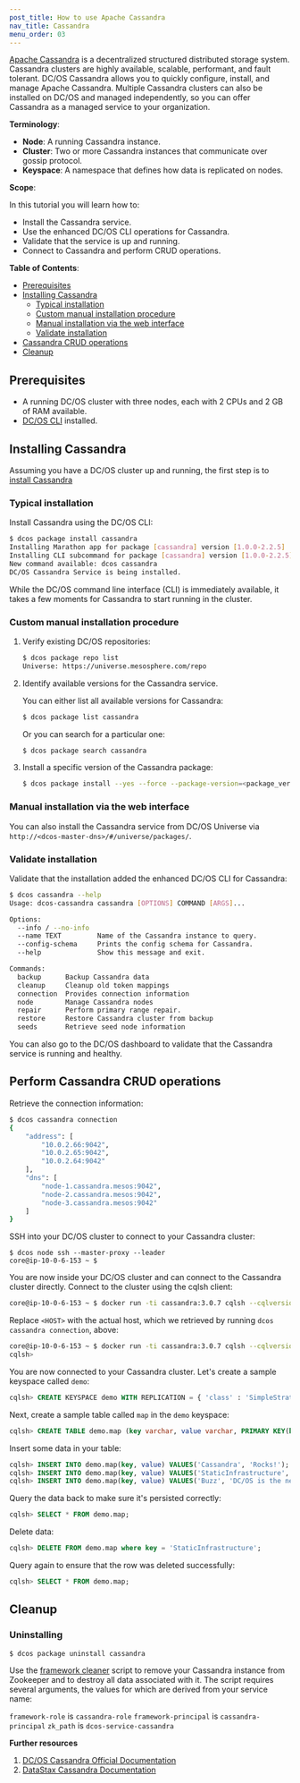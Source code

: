 ```yaml
---
post_title: How to use Apache Cassandra
nav_title: Cassandra
menu_order: 03
---
```


[Apache Cassandra](https://cassandra.apache.org/) is a decentralized structured distributed storage system. Cassandra clusters are highly available, scalable, performant, and fault tolerant. DC/OS Cassandra allows you to quickly configure, install, and manage Apache Cassandra. Multiple Cassandra clusters can also be installed on DC/OS and managed independently, so you can offer Cassandra as a managed service to your organization.

**Terminology**:

- **Node**: A running Cassandra instance.
- **Cluster**: Two or more Cassandra instances that communicate over gossip protocol.
- **Keyspace**: A namespace that defines how data is replicated on nodes.

**Scope**:

In this tutorial you will learn how to:

- Install the Cassandra service.
- Use the enhanced DC/OS CLI operations for Cassandra.
- Validate that the service is up and running.
- Connect to Cassandra and perform CRUD operations.

**Table of Contents**:

- [Prerequisites](#prerequisites)
- [Installing Cassandra](#installing-cassandra)
  - [Typical installation](#typical-installation)
  - [Custom manual installation procedure](#custom-manual-installation-procedure)
  - [Manual installation via the web interface](#manual-installation-via-the-web-interface)
  - [Validate installation](#validate-installation)
- [Cassandra CRUD operations](#cassandra-crud-operations)
- [Cleanup](#cleanup)

## Prerequisites

- A running DC/OS cluster with three nodes, each with 2 CPUs and 2 GB of RAM available.
- [DC/OS CLI](/docs/1.9/usage/cli/install/) installed.

## Installing Cassandra

Assuming you have a DC/OS cluster up and running, the first step is to [install Cassandra](/docs/1.8/usage/managing-services/install/)

### Typical installation

Install Cassandra using the DC/OS CLI:

```bash
$ dcos package install cassandra
Installing Marathon app for package [cassandra] version [1.0.0-2.2.5]
Installing CLI subcommand for package [cassandra] version [1.0.0-2.2.5]
New command available: dcos cassandra
DC/OS Cassandra Service is being installed.
```

While the DC/OS command line interface (CLI) is immediately available, it takes a few moments for Cassandra to start running in the cluster.

### Custom manual installation procedure

1. Verify existing DC/OS repositories:

    ```bash
    $ dcos package repo list
    Universe: https://universe.mesosphere.com/repo
    ```

1. Identify available versions for the Cassandra service.

    You can either list all available versions for Cassandra:

    ```bash
    $ dcos package list cassandra
    ```

    Or you can search for a particular one:

    ```bash
    $ dcos package search cassandra
    ```

1. Install a specific version of the Cassandra package:

    ```bash
    $ dcos package install --yes --force --package-version=<package_version> Cassandra
    ```

### Manual installation via the web interface

You can also install the Cassandra service from DC/OS Universe via `http://<dcos-master-dns>/#/universe/packages/`.

### Validate installation

Validate that the installation added the enhanced DC/OS CLI for Cassandra:

```bash
$ dcos cassandra --help
Usage: dcos-cassandra cassandra [OPTIONS] COMMAND [ARGS]...

Options:
  --info / --no-info
  --name TEXT         Name of the Cassandra instance to query.
  --config-schema     Prints the config schema for Cassandra.
  --help              Show this message and exit.

Commands:
  backup      Backup Cassandra data
  cleanup     Cleanup old token mappings
  connection  Provides connection information
  node        Manage Cassandra nodes
  repair      Perform primary range repair.
  restore     Restore Cassandra cluster from backup
  seeds       Retrieve seed node information
```

You can also go to the DC/OS dashboard to validate that the Cassandra service is running and healthy.

## Perform Cassandra CRUD operations

Retrieve the connection information:

```bash
$ dcos cassandra connection
{
    "address": [
        "10.0.2.66:9042",
        "10.0.2.65:9042",
        "10.0.2.64:9042"
    ],
    "dns": [
        "node-1.cassandra.mesos:9042",
        "node-2.cassandra.mesos:9042",
        "node-3.cassandra.mesos:9042"
    ]
}
```

SSH into your DC/OS cluster to connect to your Cassandra cluster:

```
$ dcos node ssh --master-proxy --leader
core@ip-10-0-6-153 ~ $
```

You are now inside your DC/OS cluster and can connect to the Cassandra cluster directly. Connect to the cluster using the cqlsh client:

```bash
core@ip-10-0-6-153 ~ $ docker run -ti cassandra:3.0.7 cqlsh --cqlversion="3.4.0" <HOST>
```

Replace `<HOST>` with the actual host, which we retrieved by running `dcos cassandra connection`, above:

```bash
core@ip-10-0-6-153 ~ $ docker run -ti cassandra:3.0.7 cqlsh --cqlversion="3.4.0" 10.0.2.66
cqlsh>
```

You are now connected to your Cassandra cluster. Let's create a sample keyspace called `demo`:

```sql
cqlsh> CREATE KEYSPACE demo WITH REPLICATION = { 'class' : 'SimpleStrategy', 'replication_factor' : 3 };
```

Next, create a sample table called `map` in the `demo` keyspace:

```sql
cqlsh> CREATE TABLE demo.map (key varchar, value varchar, PRIMARY KEY(key));
```

Insert some data in your table:

```sql
cqlsh> INSERT INTO demo.map(key, value) VALUES('Cassandra', 'Rocks!');
cqlsh> INSERT INTO demo.map(key, value) VALUES('StaticInfrastructure', 'BeGone!');
cqlsh> INSERT INTO demo.map(key, value) VALUES('Buzz', 'DC/OS is the new black!');
```

Query the data back to make sure it's persisted correctly:

```sql
cqlsh> SELECT * FROM demo.map;
```

Delete data:

```sql
cqlsh> DELETE FROM demo.map where key = 'StaticInfrastructure';
```

Query again to ensure that the row was deleted successfully:

```sql
cqlsh> SELECT * FROM demo.map;
```

## Cleanup

### Uninstalling

```bash
$ dcos package uninstall cassandra
```

Use the [framework cleaner](/docs/1.8/usage/managing-services/uninstall/#framework-cleaner) script to remove your Cassandra instance from Zookeeper and to destroy all data associated with it. The script requires several arguments, the values for which are derived from your service name:

`framework-role` is `cassandra-role`
`framework-principal` is `cassandra-principal`
`zk_path` is `dcos-service-cassandra`

**Further resources**

1. [DC/OS Cassandra Official Documentation](https://docs.mesosphere.com/usage/services/cassandra/)
1. [DataStax Cassandra Documentation](http://docs.datastax.com)
